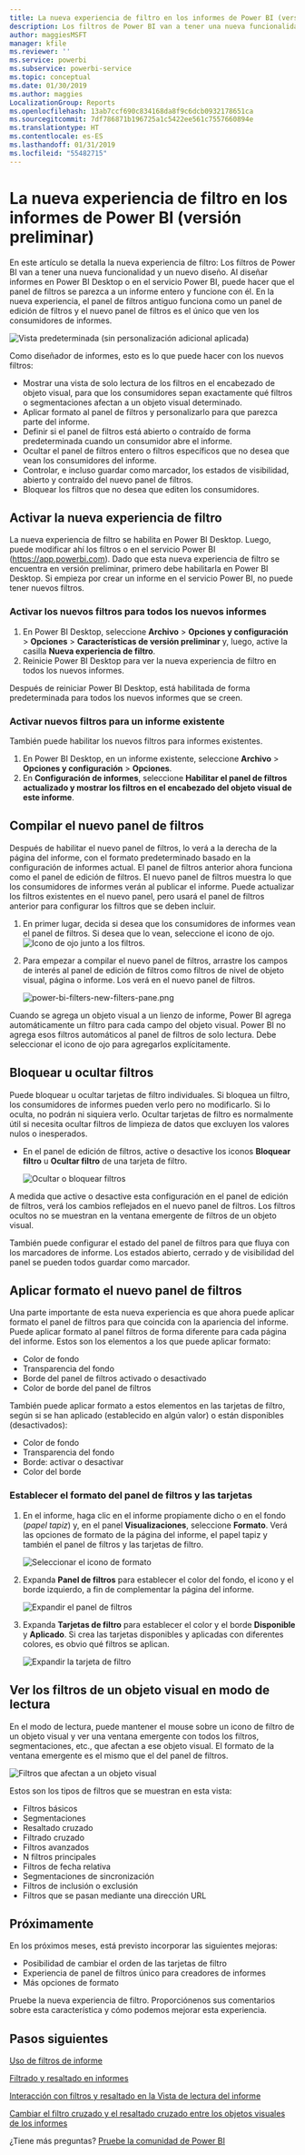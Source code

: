 ```yaml
---
title: La nueva experiencia de filtro en los informes de Power BI (versión preliminar)
description: Los filtros de Power BI van a tener una nueva funcionalidad y un nuevo diseño.
author: maggiesMSFT
manager: kfile
ms.reviewer: ''
ms.service: powerbi
ms.subservice: powerbi-service
ms.topic: conceptual
ms.date: 01/30/2019
ms.author: maggies
LocalizationGroup: Reports
ms.openlocfilehash: 13ab7ccf690c834168da8f9c6dcb0932178651ca
ms.sourcegitcommit: 7df786871b196725a1c5422ee561c7557660894e
ms.translationtype: HT
ms.contentlocale: es-ES
ms.lasthandoff: 01/31/2019
ms.locfileid: "55482715"
---
```

# <a name="the-new-filter-experience-in-power-bi-reports-preview"></a>La nueva experiencia de filtro en los informes de Power BI (versión preliminar)

En este artículo se detalla la nueva experiencia de filtro: Los filtros de Power BI van a tener una nueva funcionalidad y un nuevo diseño. Al diseñar informes en Power BI Desktop o en el servicio Power BI, puede hacer que el panel de filtros se parezca a un informe entero y funcione con él. En la nueva experiencia, el panel de filtros antiguo funciona como un panel de edición de filtros y el nuevo panel de filtros es el único que ven los consumidores de informes. 
 
![Vista predeterminada (sin personalización adicional aplicada)](media/power-bi-report-filter-preview/power-bi-filter-reading.png)

Como diseñador de informes, esto es lo que puede hacer con los nuevos filtros:

- Mostrar una vista de solo lectura de los filtros en el encabezado de objeto visual, para que los consumidores sepan exactamente qué filtros o segmentaciones afectan a un objeto visual determinado.
- Aplicar formato al panel de filtros y personalizarlo para que parezca parte del informe.
- Definir si el panel de filtros está abierto o contraído de forma predeterminada cuando un consumidor abre el informe.
- Ocultar el panel de filtros entero o filtros específicos que no desea que vean los consumidores del informe.
- Controlar, e incluso guardar como marcador, los estados de visibilidad, abierto y contraído del nuevo panel de filtros.
- Bloquear los filtros que no desea que editen los consumidores.

## <a name="turn-on-the-new-filter-experience"></a>Activar la nueva experiencia de filtro 

La nueva experiencia de filtro se habilita en Power BI Desktop. Luego, puede modificar ahí los filtros o en el servicio Power BI (https://app.powerbi.com). Dado que esta nueva experiencia de filtro se encuentra en versión preliminar, primero debe habilitarla en Power BI Desktop. Si empieza por crear un informe en el servicio Power BI, no puede tener nuevos filtros.

### <a name="turn-on-new-filters-for-all-new-reports"></a>Activar los nuevos filtros para todos los nuevos informes

1. En Power BI Desktop, seleccione **Archivo** > **Opciones y configuración** > **Opciones** > **Características de versión preliminar** y, luego, active la casilla **Nueva experiencia de filtro**. 
2. Reinicie Power BI Desktop para ver la nueva experiencia de filtro en todos los nuevos informes.

Después de reiniciar Power BI Desktop, está habilitada de forma predeterminada para todos los nuevos informes que se creen.  

### <a name="turn-on-new-filters-for-an-existing-report"></a>Activar nuevos filtros para un informe existente

También puede habilitar los nuevos filtros para informes existentes.

1. En Power BI Desktop, en un informe existente, seleccione **Archivo** > **Opciones y configuración** > **Opciones**.
2. En **Configuración de informes**, seleccione **Habilitar el panel de filtros actualizado y mostrar los filtros en el encabezado del objeto visual de este informe**.

## <a name="build-the-new-filter-pane"></a>Compilar el nuevo panel de filtros

Después de habilitar el nuevo panel de filtros, lo verá a la derecha de la página del informe, con el formato predeterminado basado en la configuración de informes actual. El panel de filtros anterior ahora funciona como el panel de edición de filtros. El nuevo panel de filtros muestra lo que los consumidores de informes verán al publicar el informe. Puede actualizar los filtros existentes en el nuevo panel, pero usará el panel de filtros anterior para configurar los filtros que se deben incluir.

1. En primer lugar, decida si desea que los consumidores de informes vean el panel de filtros. Si desea que lo vean, seleccione el icono de ojo. ![Icono de ojo](media/power-bi-report-filter-preview/power-bi-filter-off-eye-icon.png) junto a los filtros.

2. Para empezar a compilar el nuevo panel de filtros, arrastre los campos de interés al panel de edición de filtros como filtros de nivel de objeto visual, página o informe. Los verá en el nuevo panel de filtros.

    ![power-bi-filters-new-filters-pane.png](media/power-bi-report-filter-preview/power-bi-filters-new-filters-pane.png)

Cuando se agrega un objeto visual a un lienzo de informe, Power BI agrega automáticamente un filtro para cada campo del objeto visual. Power BI no agrega esos filtros automáticos al panel de filtros de solo lectura. Debe seleccionar el icono de ojo para agregarlos explícitamente.

 
## <a name="lock-or-hide-filters"></a>Bloquear u ocultar filtros

Puede bloquear u ocultar tarjetas de filtro individuales. Si bloquea un filtro, los consumidores de informes pueden verlo pero no modificarlo. Si lo oculta, no podrán ni siquiera verlo. Ocultar tarjetas de filtro es normalmente útil si necesita ocultar filtros de limpieza de datos que excluyen los valores nulos o inesperados. 

- En el panel de edición de filtros, active o desactive los iconos **Bloquear filtro** u **Ocultar filtro** de una tarjeta de filtro.

   ![Ocultar o bloquear filtros](media/power-bi-report-filter-preview/power-bi-filter-hide-lock.gif)

A medida que active o desactive esta configuración en el panel de edición de filtros, verá los cambios reflejados en el nuevo panel de filtros. Los filtros ocultos no se muestran en la ventana emergente de filtros de un objeto visual.

También puede configurar el estado del panel de filtros para que fluya con los marcadores de informe. Los estados abierto, cerrado y de visibilidad del panel se pueden todos guardar como marcador.
 
## <a name="format-the-new-filters-pane"></a>Aplicar formato el nuevo panel de filtros

Una parte importante de esta nueva experiencia es que ahora puede aplicar formato el panel de filtros para que coincida con la apariencia del informe. Puede aplicar formato al panel filtros de forma diferente para cada página del informe. Estos son los elementos a los que puede aplicar formato: 

- Color de fondo
- Transparencia del fondo
- Borde del panel de filtros activado o desactivado
- Color de borde del panel de filtros

También puede aplicar formato a estos elementos en las tarjetas de filtro, según si se han aplicado (establecido en algún valor) o están disponibles (desactivados): 

- Color de fondo
- Transparencia del fondo
- Borde: activar o desactivar
- Color del borde

### <a name="set-the-format-for-the-filters-pane-and-cards"></a>Establecer el formato del panel de filtros y las tarjetas

1. En el informe, haga clic en el informe propiamente dicho o en el fondo (*papel tapiz*) y, en el panel **Visualizaciones**, seleccione **Formato**. 
    Verá las opciones de formato de la página del informe, el papel tapiz y también el panel de filtros y las tarjetas de filtro.

    ![Seleccionar el icono de formato](media/power-bi-report-filter-preview/power-bi-filter-format.png)    

1. Expanda **Panel de filtros** para establecer el color del fondo, el icono y el borde izquierdo, a fin de complementar la página del informe.

    ![Expandir el panel de filtros](media/power-bi-report-filter-preview/power-bi-filter-format-pane.png)

1. Expanda **Tarjetas de filtro** para establecer el color y el borde **Disponible** y **Aplicado**. Si crea las tarjetas disponibles y aplicadas con diferentes colores, es obvio qué filtros se aplican. 
  
    ![Expandir la tarjeta de filtro](media/power-bi-report-filter-preview/power-bi-filter-format-card.png)

## <a name="view-filters-for-a-visual-in-reading-mode"></a>Ver los filtros de un objeto visual en modo de lectura

En el modo de lectura, puede mantener el mouse sobre un icono de filtro de un objeto visual y ver una ventana emergente con todos los filtros, segmentaciones, etc., que afectan a ese objeto visual. El formato de la ventana emergente es el mismo que el del panel de filtros. 

![Filtros que afectan a un objeto visual](media/power-bi-report-filter-preview/power-bi-filter-per-visual.png)

Estos son los tipos de filtros que se muestran en esta vista: 
- Filtros básicos
- Segmentaciones
- Resaltado cruzado 
- Filtrado cruzado
- Filtros avanzados
- N filtros principales
- Filtros de fecha relativa
- Segmentaciones de sincronización
- Filtros de inclusión o exclusión
- Filtros que se pasan mediante una dirección URL

## <a name="coming-soon"></a>Próximamente

En los próximos meses, está previsto incorporar las siguientes mejoras:
- Posibilidad de cambiar el orden de las tarjetas de filtro
- Experiencia de panel de filtros único para creadores de informes 
- Más opciones de formato

Pruebe la nueva experiencia de filtro. Proporciónenos sus comentarios sobre esta característica y cómo podemos mejorar esta experiencia. 

## <a name="next-steps"></a>Pasos siguientes
[Uso de filtros de informe](consumer/end-user-report-filter.md)

[Filtrado y resaltado en informes](power-bi-reports-filters-and-highlighting.md)

[Interacción con filtros y resaltado en la Vista de lectura del informe](consumer/end-user-reading-view.md)

[Cambiar el filtro cruzado y el resaltado cruzado entre los objetos visuales de los informes](consumer/end-user-interactions.md)

¿Tiene más preguntas? [Pruebe la comunidad de Power BI](http://community.powerbi.com/)

